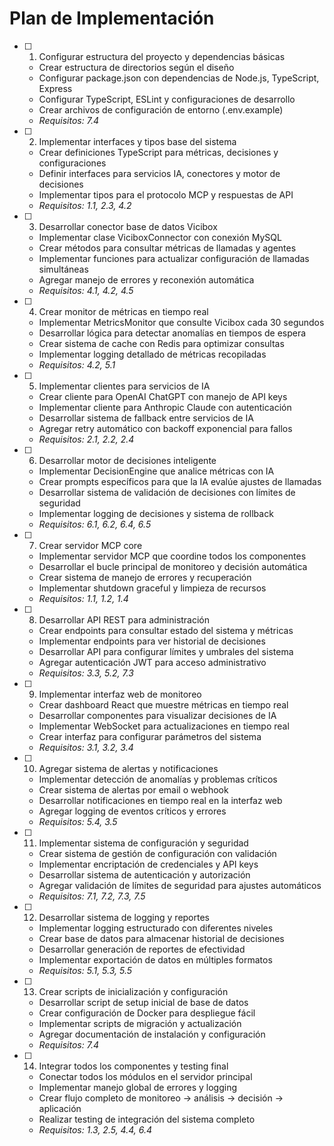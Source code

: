 # Plan de Implementación

- [ ] 1. Configurar estructura del proyecto y dependencias básicas
  - Crear estructura de directorios según el diseño
  - Configurar package.json con dependencias de Node.js, TypeScript, Express
  - Configurar TypeScript, ESLint y configuraciones de desarrollo
  - Crear archivos de configuración de entorno (.env.example)
  - _Requisitos: 7.4_

- [ ] 2. Implementar interfaces y tipos base del sistema
  - Crear definiciones TypeScript para métricas, decisiones y configuraciones
  - Definir interfaces para servicios IA, conectores y motor de decisiones
  - Implementar tipos para el protocolo MCP y respuestas de API
  - _Requisitos: 1.1, 2.3, 4.2_

- [ ] 3. Desarrollar conector base de datos Vicibox
  - Implementar clase ViciboxConnector con conexión MySQL
  - Crear métodos para consultar métricas de llamadas y agentes
  - Implementar funciones para actualizar configuración de llamadas simultáneas
  - Agregar manejo de errores y reconexión automática
  - _Requisitos: 4.1, 4.2, 4.5_

- [ ] 4. Crear monitor de métricas en tiempo real
  - Implementar MetricsMonitor que consulte Vicibox cada 30 segundos
  - Desarrollar lógica para detectar anomalías en tiempos de espera
  - Crear sistema de cache con Redis para optimizar consultas
  - Implementar logging detallado de métricas recopiladas
  - _Requisitos: 4.2, 5.1_

- [ ] 5. Implementar clientes para servicios de IA
  - Crear cliente para OpenAI ChatGPT con manejo de API keys
  - Implementar cliente para Anthropic Claude con autenticación
  - Desarrollar sistema de fallback entre servicios de IA
  - Agregar retry automático con backoff exponencial para fallos
  - _Requisitos: 2.1, 2.2, 2.4_

- [ ] 6. Desarrollar motor de decisiones inteligente
  - Implementar DecisionEngine que analice métricas con IA
  - Crear prompts específicos para que la IA evalúe ajustes de llamadas
  - Desarrollar sistema de validación de decisiones con límites de seguridad
  - Implementar logging de decisiones y sistema de rollback
  - _Requisitos: 6.1, 6.2, 6.4, 6.5_

- [ ] 7. Crear servidor MCP core
  - Implementar servidor MCP que coordine todos los componentes
  - Desarrollar el bucle principal de monitoreo y decisión automática
  - Crear sistema de manejo de errores y recuperación
  - Implementar shutdown graceful y limpieza de recursos
  - _Requisitos: 1.1, 1.2, 1.4_

- [ ] 8. Desarrollar API REST para administración
  - Crear endpoints para consultar estado del sistema y métricas
  - Implementar endpoints para ver historial de decisiones
  - Desarrollar API para configurar límites y umbrales del sistema
  - Agregar autenticación JWT para acceso administrativo
  - _Requisitos: 3.3, 5.2, 7.3_

- [ ] 9. Implementar interfaz web de monitoreo
  - Crear dashboard React que muestre métricas en tiempo real
  - Desarrollar componentes para visualizar decisiones de IA
  - Implementar WebSocket para actualizaciones en tiempo real
  - Crear interfaz para configurar parámetros del sistema
  - _Requisitos: 3.1, 3.2, 3.4_

- [ ] 10. Agregar sistema de alertas y notificaciones
  - Implementar detección de anomalías y problemas críticos
  - Crear sistema de alertas por email o webhook
  - Desarrollar notificaciones en tiempo real en la interfaz web
  - Agregar logging de eventos críticos y errores
  - _Requisitos: 5.4, 3.5_

- [ ] 11. Implementar sistema de configuración y seguridad
  - Crear sistema de gestión de configuración con validación
  - Implementar encriptación de credenciales y API keys
  - Desarrollar sistema de autenticación y autorización
  - Agregar validación de límites de seguridad para ajustes automáticos
  - _Requisitos: 7.1, 7.2, 7.3, 7.5_

- [ ] 12. Desarrollar sistema de logging y reportes
  - Implementar logging estructurado con diferentes niveles
  - Crear base de datos para almacenar historial de decisiones
  - Desarrollar generación de reportes de efectividad
  - Implementar exportación de datos en múltiples formatos
  - _Requisitos: 5.1, 5.3, 5.5_

- [ ] 13. Crear scripts de inicialización y configuración
  - Desarrollar script de setup inicial de base de datos
  - Crear configuración de Docker para despliegue fácil
  - Implementar scripts de migración y actualización
  - Agregar documentación de instalación y configuración
  - _Requisitos: 7.4_

- [ ] 14. Integrar todos los componentes y testing final
  - Conectar todos los módulos en el servidor principal
  - Implementar manejo global de errores y logging
  - Crear flujo completo de monitoreo → análisis → decisión → aplicación
  - Realizar testing de integración del sistema completo
  - _Requisitos: 1.3, 2.5, 4.4, 6.4_